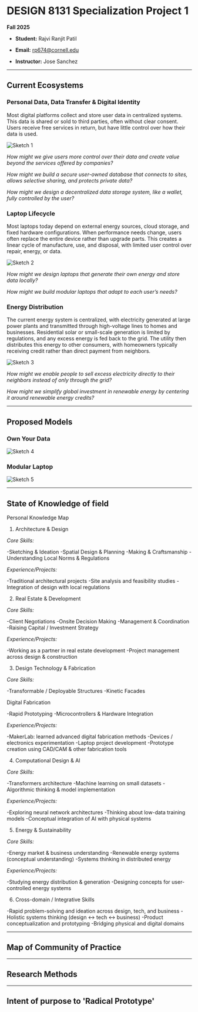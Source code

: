 # DESIGN 8131 Specialization Project 1

**Fall 2025**  

- **Student:** Rajvi Ranjit Patil
- **Email:** rp674@cornell.edu

- **Instructor:** Jose Sanchez


--- 

## Current Ecosystems

### Personal Data, Data Transfer & Digital Identity

Most digital platforms collect and store user data in centralized systems. This data is shared or sold to third parties, often without clear consent. Users receive free services in return, but have little control over how their data is used.

![Sketch 1](sketches/img5.jpg)

_How might we give users more control over their data and create value beyond the services offered by companies?_

_How might we build a secure user-owned database that connects to sites, allows selective sharing, and protects private data?_

_How might we design a decentralized data storage system, like a wallet, fully controlled by the user?_

### Laptop Lifecycle

Most laptops today depend on external energy sources, cloud storage, and fixed hardware configurations. When performance needs change, users often replace the entire device rather than upgrade parts. This creates a linear cycle of manufacture, use, and disposal, with limited user control over repair, energy, or data.

![Sketch 2](sketches/img2.jpg)

_How might we design laptops that generate their own energy and store data locally?_

_How might we build modular laptops that adapt to each user’s needs?_

### Energy Distribution

The current energy system is centralized, with electricity generated at large power plants and transmitted through high-voltage lines to homes and businesses. Residential solar or small-scale generation is limited by regulations, and any excess energy is fed back to the grid. The utility then distributes this energy to other consumers, with homeowners typically receiving credit rather than direct payment from neighbors.

![Sketch 3](sketches/img1.jpg)

_How might we enable people to sell excess electricity directly to their neighbors instead of only through the grid?_

_How might we simplify global investment in renewable energy by centering it around renewable energy credits?_

_________________________________________________________________________________________________________________________________________________________________________________________________________________________________________
## Proposed Models

### Own Your Data
![Sketch 4](sketches/img4.jpg)

### Modular Laptop
![Sketch 5](sketches/img3.jpg)


_________________________________________________________________________________________________________________________________________________________________________________________________________________________________________
## State of Knowledge of field

Personal Knowledge Map

1. Architecture & Design

_Core Skills:_

-Sketching & Ideation
-Spatial Design & Planning
-Making & Craftsmanship
-Understanding Local Norms & Regulations

_Experience/Projects:_

-Traditional architectural projects
-Site analysis and feasibility studies
-Integration of design with local regulations

2. Real Estate & Development

_Core Skills:_

-Client Negotiations
-Onsite Decision Making
-Management & Coordination
-Raising Capital / Investment Strategy

_Experience/Projects:_

-Working as a partner in real estate development
-Project management across design & construction

3. Design Technology & Fabrication

_Core Skills:_

-Transformable / Deployable Structures
-Kinetic Facades

Digital Fabrication

-Rapid Prototyping
-Microcontrollers & Hardware Integration

_Experience/Projects:_

-MakerLab: learned advanced digital fabrication methods
-Devices / electronics experimentation
-Laptop project development
-Prototype creation using CAD/CAM & other fabrication tools

4. Computational Design & AI

_Core Skills:_

-Transformers architecture
-Machine learning on small datasets
-Algorithmic thinking & model implementation

_Experience/Projects:_

-Exploring neural network architectures
-Thinking about low-data training models
-Conceptual integration of AI with physical systems

5. Energy & Sustainability

_Core Skills:_

-Energy market & business understanding
-Renewable energy systems (conceptual understanding)
-Systems thinking in distributed energy

_Experience/Projects:_

-Studying energy distribution & generation
-Designing concepts for user-controlled energy systems

6. Cross-domain / Integrative Skills

-Rapid problem-solving and ideation across design, tech, and business
-Holistic systems thinking (design ↔ tech ↔ business)
-Product conceptualization and prototyping
-Bridging physical and digital domains
_________________________________________________________________________________________________________________________________________________________________________________________________________________________________________
## Map of Community of Practice

_________________________________________________________________________________________________________________________________________________________________________________________________________________________________________
## Research Methods


_________________________________________________________________________________________________________________________________________________________________________________________________________________________________________
## Intent of purpose to 'Radical Prototype'

